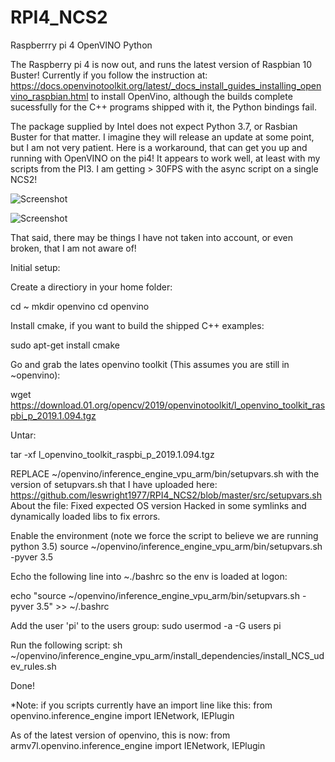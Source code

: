# RPI4_NCS2
Raspberrry pi 4 OpenVINO Python

The Raspberry pi 4 is now out, and runs the latest version of Raspbian 10 Buster!
Currently if you follow the instruction at: https://docs.openvinotoolkit.org/latest/_docs_install_guides_installing_openvino_raspbian.html
to install OpenVino, although the builds complete sucessfully for the C++ programs shipped with it, the Python bindings fail.

The package supplied by Intel does not expect Python 3.7, or Rasbian Buster for that matter.
I imagine they will release an update at some point, but I am not very patient.
Here is a workaround, that can get you up and running with OpenVINO on the pi4! 
It appears to work well, at least with my scripts from the PI3. I am getting > 30FPS with the async script on a single NCS2!

![Screenshot](media/cap.gif)


![Screenshot](media/cap.jpg)


That said, there may be things I have not taken into account, or even broken, that I am not aware of!


Initial setup:

Create a directiory in your home folder:

cd ~
mkdir openvino
cd openvino

Install cmake, if you want to build the shipped C++ examples:

sudo apt-get install cmake

Go and grab the lates openvino toolkit (This assumes you are still in ~openvino):

wget https://download.01.org/opencv/2019/openvinotoolkit/l_openvino_toolkit_raspbi_p_2019.1.094.tgz

Untar:

tar -xf l_openvino_toolkit_raspbi_p_2019.1.094.tgz

REPLACE ~/openvino/inference_engine_vpu_arm/bin/setupvars.sh with the version of setupvars.sh that I have uploaded here:
https://github.com/leswright1977/RPI4_NCS2/blob/master/src/setupvars.sh 
About the file:
Fixed expected OS version
Hacked in some symlinks and dynamically loaded libs to fix errors. 

Enable the environment (note we force the script to believe we are running python 3.5)
source ~/openvino/inference_engine_vpu_arm/bin/setupvars.sh -pyver 3.5

Echo the following line into ~./bashrc so the env is loaded at logon:

echo "source ~/openvino/inference_engine_vpu_arm/bin/setupvars.sh -pyver 3.5" >> ~/.bashrc

Add the user 'pi' to the users group:
sudo usermod -a -G users pi

Run the following script:
sh ~/openvino/inference_engine_vpu_arm/install_dependencies/install_NCS_udev_rules.sh

Done!

*Note: if you scripts currently have an import line like this:
from openvino.inference_engine import IENetwork, IEPlugin

As of the latest version of openvino, this is now:
from armv7l.openvino.inference_engine import IENetwork, IEPlugin



